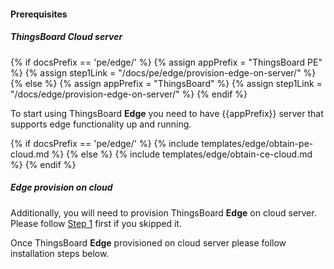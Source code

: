 #### Prerequisites
##### ThingsBoard Cloud server 

{% if docsPrefix == 'pe/edge/' %}
{% assign appPrefix = "ThingsBoard PE" %}
{% assign step1Link = "/docs/pe/edge/provision-edge-on-server/" %}
{% else %}
{% assign appPrefix = "ThingsBoard" %}
{% assign step1Link = "/docs/edge/provision-edge-on-server/" %}
{% endif %}

To start using ThingsBoard **Edge** you need to have {{appPrefix}} server that supports edge functionality up and running.

{% if docsPrefix == 'pe/edge/' %}
{% include templates/edge/obtain-pe-cloud.md %}
{% else %}
{% include templates/edge/obtain-ce-cloud.md %}
{% endif %}
 
##### Edge provision on cloud
Additionally, you will need to provision ThingsBoard **Edge** on cloud server. Please follow [Step 1]({{step1Link}}) first if you skipped it.

Once ThingsBoard **Edge** provisioned on cloud server please follow installation steps below.